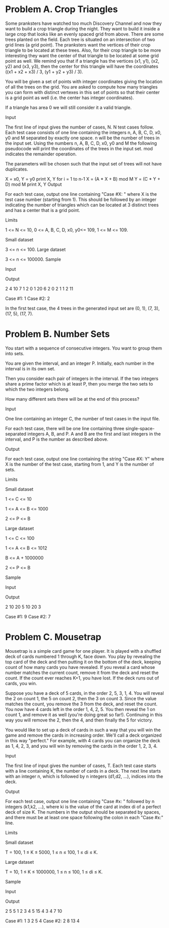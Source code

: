 # Problem A. Crop Triangles

Some pranksters have watched too much Discovery Channel and now they want to build a crop triangle during the night. They want to build it inside a large crop that looks like an evenly spaced grid from above. There are some trees planted on the field. Each tree is situated on an intersection of two grid lines (a grid point). The pranksters want the vertices of their crop triangle to be located at these trees. Also, for their crop triangle to be more interesting they want the center of that triangle to be located at some grid point as well. We remind you that if a triangle has the vertices (x1, y1), (x2, y2) and (x3, y3), then the center for this triangle will have the coordinates ((x1 + x2 + x3) / 3, (y1 + y2 + y3) / 3).

You will be given a set of points with integer coordinates giving the location of all the trees on the grid. You are asked to compute how many triangles you can form with distinct vertexes in this set of points so that their center is a grid point as well (i.e. the center has integer coordinates).

If a triangle has area 0 we will still consider it a valid triangle.

Input

The first line of input gives the number of cases, N. N test cases follow. Each test case consists of one line containing the integers n, A, B, C, D, x0, y0 and M separated by exactly one space. n will be the number of trees in the input set. Using the numbers n, A, B, C, D, x0, y0 and M the following pseudocode will print the coordinates of the trees in the input set. mod indicates the remainder operation.

The parameters will be chosen such that the input set of trees will not have duplicates.

X = x0, Y = y0
print X, Y
for i = 1 to n-1
  X = (A * X + B) mod M
  Y = (C * Y + D) mod M
  print X, Y
Output

For each test case, output one line containing "Case #X: " where X is the test case number (starting from 1). This should be followed by an integer indicating the number of triangles which can be located at 3 distinct trees and has a center that is a grid point.

Limits

1 <= N <= 10, 
0 <= A, B, C, D, x0, y0<= 109, 
1 <= M <= 109.

Small dataset

3 <= n <= 100.
Large dataset

3 <= n <= 100000.
Sample


Input 
 	
Output 
 
2
4 10 7 1 2 0 1 20
6 2 0 2 1 1 2 11

Case #1: 1
Case #2: 2

In the first test case, the 4 trees in the generated input set are (0, 1), (7, 3), (17, 5), (17, 7).


# Problem B. Number Sets

You start with a sequence of consecutive integers. You want to group them into sets.

You are given the interval, and an integer P. Initially, each number in the interval is in its own set.

Then you consider each pair of integers in the interval. If the two integers share a prime factor which is at least P, then you merge the two sets to which the two integers belong.

How many different sets there will be at the end of this process?

Input

One line containing an integer C, the number of test cases in the input file.

For each test case, there will be one line containing three single-space-separated integers A, B, and P. A and B are the first and last integers in the interval, and P is the number as described above.

Output

For each test case, output one line containing the string "Case #X: Y" where X is the number of the test case, starting from 1, and Y is the number of sets.

Limits

Small dataset

1 <= C <= 10

1 <= A <= B <= 1000

2 <= P <= B

Large dataset

1 <= C <= 100

1 <= A <= B <= 1012

B <= A + 1000000

2 <= P <= B

Sample


Input 
 	
Output 
 
2
10 20 5
10 20 3

Case #1: 9
Case #2: 7


# Problem C. Mousetrap

Mousetrap is a simple card game for one player. It is played with a shuffled deck of cards numbered 1 through K, face down. You play by revealing the top card of the deck and then putting it on the bottom of the deck, keeping count of how many cards you have revealed. If you reveal a card whose number matches the current count, remove it from the deck and reset the count. If the count ever reaches K+1, you have lost. If the deck runs out of cards, you win.

Suppose you have a deck of 5 cards, in the order 2, 5, 3, 1, 4. You will reveal the 2 on count 1, the 5 on count 2, then the 3 on count 3. Since the value matches the count, you remove the 3 from the deck, and reset the count. You now have 4 cards left in the order 1, 4, 2, 5. You then reveal the 1 on count 1, and remove it as well (you're doing great so far!). Continuing in this way you will remove the 2, then the 4, and then finally the 5 for victory.

You would like to set up a deck of cards in such a way that you will win the game and remove the cards in increasing order. We'll call a deck organized in this way "perfect." For example, with 4 cards you can organize the deck as 1, 4, 2, 3, and you will win by removing the cards in the order 1, 2, 3, 4.

Input

The first line of input gives the number of cases, T. Each test case starts with a line containing K, the number of cards in a deck. The next line starts with an integer n, which is followed by n integers (d1,d2, ...), indices into the deck.

Output

For each test case, output one line containing "Case #x: " followed by n integers (k1,k2, ...), where ki is the value of the card at index di of a perfect deck of size K. The numbers in the output should be separated by spaces, and there must be at least one space following the colon in each "Case #x:" line.

Limits

Small dataset

T = 100, 1 ≤ K ≤ 5000, 1 ≤ n ≤ 100, 1 ≤ di ≤ K.

Large dataset

T = 10, 1 ≤ K ≤ 1000000, 1 ≤ n ≤ 100, 1 ≤ di ≤ K.

Sample


Input 
 	
Output 
 
2
5
5 1 2 3 4 5
15
4 3 4 7 10

Case #1: 1 3 2 5 4
Case #2: 2 8 13 4


